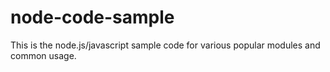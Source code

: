 # node-code-sample

This is the node.js/javascript sample code for various popular modules and common usage.
